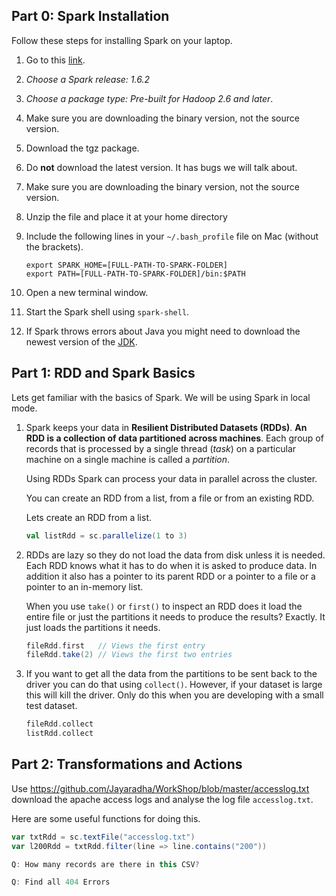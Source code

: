 ## Part 0: Spark Installation

Follow these steps for installing Spark on your laptop.

1. Go to this [link](http://spark.apache.org/downloads.html). 

2. *Choose a Spark release: 1.6.2*

3. *Choose a package type: Pre-built for Hadoop 2.6 and later*. 

4. Make sure you are downloading the binary version, not the source
   version.

5. Download the tgz package.

6. Do **not** download the latest version. It has bugs we will talk about.

7. Make sure you are downloading the binary version, not the source
   version.

8. Unzip the file and place it at your home directory

9. Include the following lines in your `~/.bash_profile` file on Mac
   (without the brackets).

   ```
   export SPARK_HOME=[FULL-PATH-TO-SPARK-FOLDER]
   export PATH=[FULL-PATH-TO-SPARK-FOLDER]/bin:$PATH
   ```

10. Open a new terminal window.

11. Start the Spark shell using `spark-shell`.

12. If Spark throws errors about Java you might need to download the
    newest version of the
    [JDK](http://www.oracle.com/technetwork/java/javase/downloads/jdk8-downloads-2133151.html).
 
    
## Part 1: RDD and Spark Basics

Lets get familiar with the basics of Spark. We will be using Spark in
local mode. 

1. Spark keeps your data in **Resilient Distributed Datasets (RDDs)**.
   **An RDD is a collection of data partitioned across machines**.
   Each group of records that is processed by a single thread (*task*) on a
   particular machine on a single machine is called a *partition*.

   Using RDDs Spark can process your data in parallel across
   the cluster. 
   
   You can create an RDD from a list, from a file or from an existing
   RDD.
   
   Lets create an RDD from a list.
   
   ```scala
   val listRdd = sc.parallelize(1 to 3)
   ```

3. RDDs are lazy so they do not load the data from disk unless it is
   needed. Each RDD knows what it has to do when it is asked to
   produce data. In addition it also has a pointer to its parent RDD
   or a pointer to a file or a pointer to an in-memory list.

   When you use `take()` or `first()` to inspect an RDD does it load
   the entire file or just the partitions it needs to produce the
   results? Exactly. It just loads the partitions it needs.
 
   ```scala
   fileRdd.first   // Views the first entry
   fileRdd.take(2) // Views the first two entries
   ```
    
4. If you want to get all the data from the partitions to be sent back
   to the driver you can do that using `collect()`. However, if your
   dataset is large this will kill the driver. Only do this when you
   are developing with a small test dataset.
   
   ```scala
   fileRdd.collect
   listRdd.collect
   ```

## Part 2: Transformations and Actions

Use
<https://github.com/Jayaradha/WorkShop/blob/master/accesslog.txt>
download the apache access logs and analyse the log file
`accesslog.txt`.

Here are some useful functions for doing this.

```scala
var txtRdd = sc.textFile("accesslog.txt")
var l200Rdd = txtRdd.filter(line => line.contains("200"))

Q: How many records are there in this CSV?

Q: Find all 404 Errors 

